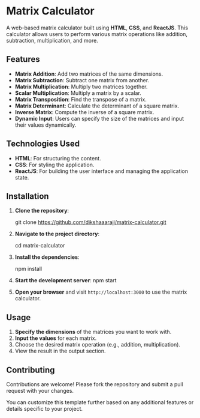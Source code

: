 # Matrix Calculator

A web-based matrix calculator built using **HTML**, **CSS**, and **ReactJS**. This calculator allows users to perform various matrix operations like addition, subtraction, multiplication, and more.

## Features

- **Matrix Addition**: Add two matrices of the same dimensions.
- **Matrix Subtraction**: Subtract one matrix from another.
- **Matrix Multiplication**: Multiply two matrices together.
- **Scalar Multiplication**: Multiply a matrix by a scalar.
- **Matrix Transposition**: Find the transpose of a matrix.
- **Matrix Determinant**: Calculate the determinant of a square matrix.
- **Inverse Matrix**: Compute the inverse of a square matrix.
- **Dynamic Input**: Users can specify the size of the matrices and input their values dynamically.

## Technologies Used

- **HTML**: For structuring the content.
- **CSS**: For styling the application.
- **ReactJS**: For building the user interface and managing the application state.

## Installation

1. **Clone the repository**:

   git clone https://github.com/dikshaaarajj/matrix-calculator.git
  
2. **Navigate to the project directory**:
   
   cd matrix-calculator
   
3. **Install the dependencies**:
   
   npm install
   
4. **Start the development server**:
   npm start
   
5. **Open your browser** and visit `http://localhost:3000` to use the matrix calculator.

## Usage

1. **Specify the dimensions** of the matrices you want to work with.
2. **Input the values** for each matrix.
3. Choose the desired matrix operation (e.g., addition, multiplication).
4. View the result in the output section.

## Contributing

Contributions are welcome! Please fork the repository and submit a pull request with your changes.


You can customize this template further based on any additional features or details specific to your project.
